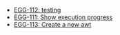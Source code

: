 - [EGG-112: testing](https://eggcooperation.atlassian.net/browse/EGG-112)
- [EGG-111: Show execution progress](https://eggcooperation.atlassian.net/browse/EGG-111)
- [EGG-113: Create a new awt](https://eggcooperation.atlassian.net/browse/EGG-113)
